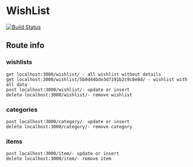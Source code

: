 # WishList

[![Build Status](https://travis-ci.org/nk221/wishlist.svg?branch=master)](https://travis-ci.org/nk221/wishlist)

## Route info

### wishlists

```
get localhost:3000/wishlist/ - all wishlist without details
get localhost:3000/wishlist/5b0d44bde3d7191b2c9c8e8d/ - wishlist with all data
post localhost:3000/wishlist/- update or insert
delete localhost:3000/wishlist/- remove wishlist
```

### categories

```
post localhost:3000/category/- update or insert
delete localhost:3000/category/- remove category
```

### items

```
post localhost:3000/item/- update or insert
delete localhost:3000/item/- remove item
```
